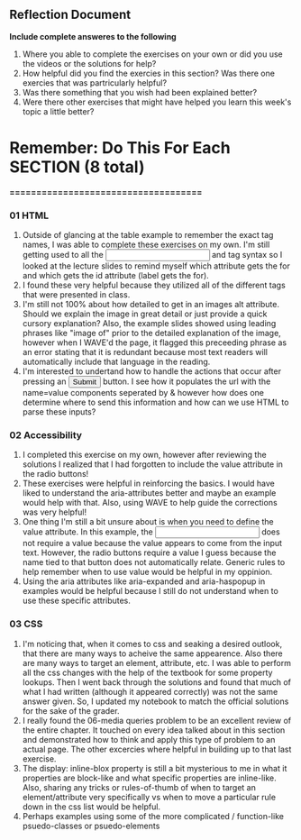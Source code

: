 ## Reflection Document

**Include complete answeres to the following**

1. Where you able to complete the exercises on your own or did you use the videos or the solutions for help?
2. How helpful did you find the exercies in this section? Was there one exercies that was partricularly helpful?
3. Was there something that you wish had been explained better?
4. Were there other exercises that might have helped you learn this week's topic a little better?

# Remember: Do This For Each SECTION (8 total)

**====================================**

### 01 HTML

1. Outside of glancing at the table example to remember the exact tag names, I was able to complete these exercises on my own. I'm still getting used to all the <input> and <label> tag syntax so I looked at the lecture slides to remind myself which attribute gets the for and which gets the id attribute (label gets the for).
2. I found these very helpful because they utilized all of the different tags that were presented in class.
3. I'm still not 100% about how detailed to get in an images alt attribute. Should we explain the image in great detail or just provide a quick cursory explanation? Also, the example slides showed using leading phrases like "image of" prior to the detailed explanation of the image, however when I WAVE'd the page, it flagged this preceeding phrase as an error stating that it is redundant because most text readers will automatically include that language in the reading.
4. I'm interested to undertand how to handle the actions that occur after pressing an <input type="submit"> button. I see how it populates the url with the name=value components seperated by & however how does one determine where to send this information and how can we use HTML to parse these inputs?

### 02 Accessibility

1. I completed this exercise on my own, however after reviewing the solutions I realized that I had forgotten to include the value attribute in the radio buttons!
2. These exercises were helpful in reinforcing the basics. I would have liked to understand the aria-attributes better and maybe an example would help with that. Also, using WAVE to help guide the corrections was very helpful!
3. One thing I'm still a bit unsure about is when you need to define the value attribute. In this example, the <input type=text> does not require a value because the value appears to come from the input text. However, the radio buttons require a value I guess because the <label> name tied to that button does not automatically relate. Generic rules to help remember when to use value would be helpful in my oppinion.
4. Using the aria attributes like aria-expanded and aria-haspopup in examples would be helpful because I still do not understand when to use these specific attributes.

### 03 CSS

1. I'm noticing that, when it comes to css and seaking a desired outlook, that there are many ways to acheive the same appearence. Also there are many ways to target an element, attribute, etc. I was able to perform all the css changes with the help of the textbook for some property lookups. Then I went back through the solutions and found that much of what I had written (although it appeared correctly) was not the same answer given. So, I updated my notebook to match the official solutions for the sake of the grader.
2. I really found the 06-media queries problem to be an excellent review of the entire chapter. It touched on every idea talked about in this section and demonstrated how to think and apply this type of problem to an actual page. The other excercies where helpful in building up to that last exercise.
3. The display: inline-blox property is still a bit mysterious to me in what it properties are block-like and what specific properties are inline-like. Also, sharing any tricks or rules-of-thumb of when to target an element/attribute very specifically vs when to move a particular rule down in the css list would be helpful.
4. Perhaps examples using some of the more complicated / function-like psuedo-classes or psuedo-elements
